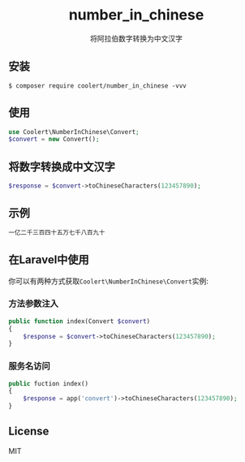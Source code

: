 <h1 align="center"> number_in_chinese </h1>

<p align="center">将阿拉伯数字转换为中文汉字 </p>


## 安装

```shell
$ composer require coolert/number_in_chinese -vvv
```

## 使用

```php
use Coolert\NumberInChinese\Convert;
$convert = new Convert();
```

## 将数字转换成中文汉字

```php
$response = $convert->toChineseCharacters(123457890);
```

## 示例

```php
一亿二千三百四十五万七千八百九十
```

## 在Laravel中使用

你可以有两种方式获取`Coolert\NumberInChinese\Convert`实例:

### 方法参数注入

```php
public function index(Convert $convert)
{
    $response = $convert->toChineseCharacters(123457890);
}

```

### 服务名访问

```php
public fuction index()
{
    $response = app('convert')->toChineseCharacters(123457890);
}
```

## License

MIT